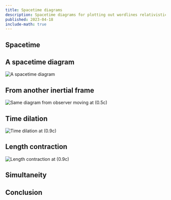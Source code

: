 ```yaml
---
title: Spacetime diagrams
description: Spacetime diagrams for plotting out wordlines relativistically.
published: 2023-04-18
include-math: true
---
```


## Spacetime

## A spacetime diagram

![A spacetime diagram](/diagrams/article/relativity/diagrams/worldline.svg)

## From another inertial frame

![Same diagram from observer moving at \(0.5c\)](/diagrams/article/relativity/diagrams/worldline-50.svg)

## Time dilation

![Time dilation at \(0.9c\)](/diagrams/article/relativity/diagrams/time-dilation.svg)

## Length contraction

![Length contraction at \(0.9c\)](/diagrams/article/relativity/diagrams/length-contraction.svg)

## Simultaneity

## Conclusion
